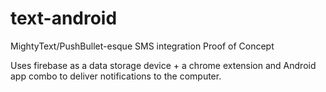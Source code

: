 # text-android
MightyText/PushBullet-esque SMS integration Proof of Concept

Uses firebase as a data storage device + a chrome extension and Android app combo to deliver notifications to the computer.
